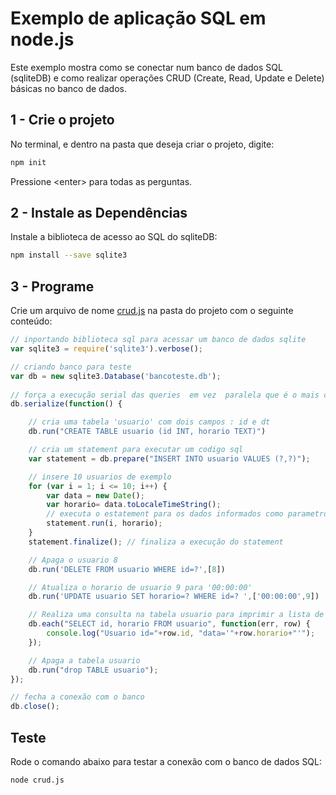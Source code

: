 
# Exemplo de aplicação SQL em node.js

Este exemplo mostra como se conectar num banco de dados SQL (sqliteDB) e como realizar operações CRUD (Create,  Read, Update e Delete) básicas no banco de dados.

## 1 - Crie o projeto

No terminal, e dentro na pasta que deseja criar o projeto, digite:
```bash
npm init
```
Pressione \<enter\> para todas as perguntas.

## 2 - Instale as Dependências

Instale a biblioteca de acesso ao SQL do sqliteDB:

```bash
npm install --save sqlite3

```

## 3 - Programe

Crie um arquivo de nome [crud.js](crud.js) na pasta do projeto com o seguinte conteúdo:
```javascript
// inportando biblioteca sql para acessar um banco de dados sqlite
var sqlite3 = require('sqlite3').verbose();

// criando banco para teste
var db = new sqlite3.Database('bancoteste.db');
    
// força a execução serial das queries  em vez  paralela que é o mais comum para aplicacoes node.js
db.serialize(function() {   

    // cria uma tabela 'usuario' com dois campos : id e dt
    db.run("CREATE TABLE usuario (id INT, horario TEXT)")

    // cria um statement para executar um codigo sql
    var statement = db.prepare("INSERT INTO usuario VALUES (?,?)");

    // insere 10 usuarios de exemplo
    for (var i = 1; i <= 10; i++) {
        var data = new Date();
        var horario= data.toLocaleTimeString();
        // executa o estatement para os dados informados como parametro
        statement.run(i, horario); 
    }
    statement.finalize(); // finaliza a execução do statement

    // Apaga o usuario 8
    db.run('DELETE FROM usuario WHERE id=?',[8]) 

    // Atualiza o horario de usuario 9 para '00:00:00'
    db.run('UPDATE usuario SET horario=? WHERE id=? ',['00:00:00',9]) 

    // Realiza uma consulta na tabela usuario para imprimir a lista de usuarios cadastrados
    db.each("SELECT id, horario FROM usuario", function(err, row) {
        console.log("Usuario id="+row.id, "data='"+row.horario+"'");
    });

    // Apaga a tabela usuario
    db.run("drop TABLE usuario");
});

// fecha a conexão com o banco
db.close();
```

## Teste

Rode o comando abaixo para testar a conexão com o banco de dados SQL:
```bash
node crud.js
```

